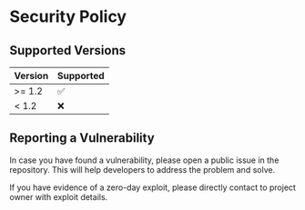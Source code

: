 # Security Policy

## Supported Versions

| Version | Supported          |
|---------|--------------------|
| >= 1.2  | :white_check_mark: |
| < 1.2   | :x:                |

## Reporting a Vulnerability

In case you have found a vulnerability, please open a public issue in the repository. This will help developers to address the problem and solve.

If you have evidence of a zero-day exploit, please directly contact to project owner with exploit details.
